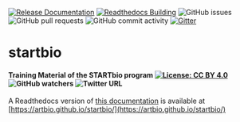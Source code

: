 [![Release Documentation](https://img.shields.io/badge/release-documentation-blue.svg)](https://artbio.github.io/startbio/)
[![Readthedocs Building](https://github.com/artbio/startbio/workflows/Publish/badge.svg)](https://github.com/artbio/startbio/actions?query=workflow%3A%22Publish%22)
![GitHub issues](https://img.shields.io/github/issues/ARTbio/startbio?color=purple)
![GitHub pull requests](https://img.shields.io/github/issues-pr-raw/ARTbio/startbio?color=blue)
![GitHub commit activity](https://img.shields.io/github/commit-activity/m/artbio/startbio?color=darkgreen)
[![Gitter](https://img.shields.io/gitter/room/nwjs/nw.js.svg)](https://gitter.im/ARTbio/Lobby)

# startbio
#### Training Material of the STARTbio program   [![License: CC BY 4.0](https://img.shields.io/badge/License-CC%20BY%204.0-lightgrey.svg)](https://creativecommons.org/licenses/by/4.0/) ![GitHub watchers](https://img.shields.io/github/watchers/artbio/startbio?style=social) ![Twitter URL](https://img.shields.io/twitter/url?style=social&url=https%3A%2F%2Ftwitter.com%2FARTbio_IBPS)


A Readthedocs version of [this documentation](https://artbio.github.io/startbio/)
is available at [https://artbio.github.io/startbio/](https://artbio.github.io/startbio/)
